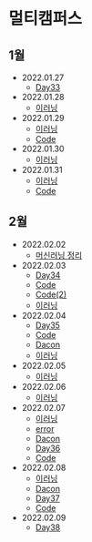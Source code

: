 # 멀티캠퍼스
## 1월
- 2022.01.27
    - [Day33](https://juwon2021.tistory.com/189)
- 2022.01.28
    - [이러닝](https://juwon2021.tistory.com/191)
- 2022.01.29
    - [이러닝](https://juwon2021.tistory.com/192)
    - [Code](https://juwon2021.tistory.com/193)
- 2022.01.30
    - [이러닝](https://juwon2021.tistory.com/195)
- 2022.01.31
    - [이러닝](https://juwon2021.tistory.com/197)
    - [Code](https://juwon2021.tistory.com/196)

## 2월
- 2022.02.02
    - [머신러닝 정리](https://juwon2021.tistory.com/198)
- 2022.02.03
    - [Day34](https://juwon2021.tistory.com/199)
    - [Code](https://juwon2021.tistory.com/200)
    - [Code(2)](https://juwon2021.tistory.com/205)
    - [이러닝](https://juwon2021.tistory.com/201)
- 2022.02.04
    - [Day35](https://juwon2021.tistory.com/203)
    - [Code](https://juwon2021.tistory.com/202)
    - [Dacon](https://juwon2021.tistory.com/204)
    - [이러닝](https://juwon2021.tistory.com/206)
- 2022.02.05
    - [이러닝](https://juwon2021.tistory.com/207)
- 2022.02.06
    - [이러닝](https://juwon2021.tistory.com/208)
- 2022.02.07
    - [이러닝](https://juwon2021.tistory.com/209)
    - [error](https://juwon2021.tistory.com/210)
    - [Dacon](https://juwon2021.tistory.com/211)
    - [Day36](https://juwon2021.tistory.com/212)
    - [Code](https://juwon2021.tistory.com/213)
- 2022.02.08
    - [이러닝](https://juwon2021.tistory.com/214)
    - [Dacon](https://juwon2021.tistory.com/215)
    - [Day37](https://juwon2021.tistory.com/216)
    - [Code](https://juwon2021.tistory.com/217)
- 2022.02.09
    - [Day38](https://juwon2021.tistory.com/218)